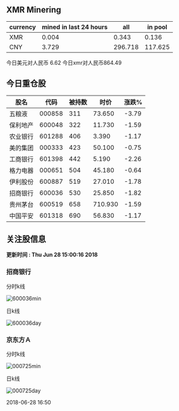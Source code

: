 ## XMR Minering

|currency|mined in last 24 hours|all|in pool|
|---|---|---|---|
|XMR|0.004|0.343|0.136|
|CNY|3.729|296.718|117.625|

今日美元对人民币 6.62	今日xmr对人民币864.49


## 今日重仓股 

|股名|代码|被持数|时价|涨跌%|
|---|---|---|---|---|
|五粮液|000858|311|73.650|-3.79|
|保利地产|600048|322|11.730|-1.59|
|农业银行|601288|406|3.390|-1.17|
|美的集团|000333|423|50.100|-0.75|
|工商银行|601398|442|5.190|-2.26|
|格力电器|000651|504|45.180|-0.64|
|伊利股份|600887|519|27.010|-1.78|
|招商银行|600036|530|25.850|-1.82|
|贵州茅台|600519|658|710.930|-1.59|
|中国平安|601318|690|56.830|-1.17|

## 关注股信息
**更新时间 : Thu Jun 28 15:00:16 2018**
### 招商银行 
分时k线

![600036min](http://image.sinajs.cn/newchart/min/n/sh600036.gif)

日k线

![600036day](http://image.sinajs.cn/newchart/daily/n/sh600036.gif)

### 京东方Ａ 
分时k线

![000725min](http://image.sinajs.cn/newchart/min/n/sz000725.gif)

日k线

![000725day](http://image.sinajs.cn/newchart/daily/n/sz000725.gif)

2018-06-28 16:50